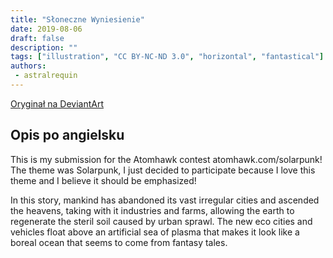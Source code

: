 ```yaml
---
title: "Słoneczne Wyniesienie"
date: 2019-08-06
draft: false
description: ""
tags: ["illustration", "CC BY-NC-ND 3.0", "horizontal", "fantastical"]
authors:
 - astralrequin
---
```


[Oryginał na DeviantArt](https://www.deviantart.com/astral-requin/art/Solar-Ascension-808565337)

## Opis po angielsku

This is my submission for the Atomhawk contest atomhawk.com/solarpunk! The theme was Solarpunk, I just decided to participate because I love this theme and I believe it should be emphasized!

In this story, mankind has abandoned its vast irregular cities and ascended the heavens, taking with it industries and farms, allowing the earth to regenerate the steril soil caused by urban sprawl. The new eco cities and vehicles float above an artificial sea of plasma that makes it look like a boreal ocean that seems to come from fantasy tales.




